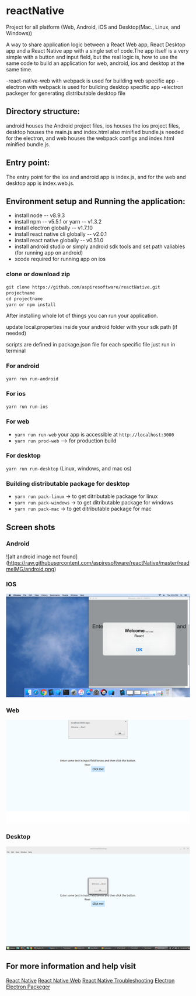 # reactNative
Project for all platform (Web, Android, iOS and Desktop(Mac., Linux, and Windows))

A way to share application logic between a React Web app, React Desktop app and a React Native app with a single set of code.The app itself is a very simple with a button and input field, but the real logic is, how to use the same code to build an application for web, android, ios and desktop at the same time.

-react-native-web with webpack is used for building web specific app
-electron with webpack is used for building desktop specific app
-electron packeger for generating distributable desktop file

## Directory structure:

android houses the Android project files, ios houses the ios project files, desktop houses the main.js and index.html also minified bundle.js  needed for the electron, and web houses the webpack configs and index.html minified bundle.js.

## Entry point:

The entry point for the ios and android app is index.js, and for the web and desktop app is index.web.js.

## Environment setup and Running the application:

- install node -- v8.9.3
- install npm -- v5.5.1 or yarn -- v1.3.2
- install electron globally -- v1.7.10
- install react native cli globally -- v2.0.1
- install react native globally -- v0.51.0
- install android studio or simply android sdk tools and set path valiables (for running app on android)
- xcode required for running app on ios

### clone or download zip

```
git clone https://github.com/aspiresoftware/reactNative.git projectname
cd projectname
yarn or npm install
```

After installing whole lot of things you can run your application.

update local.properties inside your android folder with your sdk path (if needed)

scripts are defined in package.json file for each specific file
just run in terminal

### For android
`yarn run run-android`

### For ios
`yarn run run-ios`

### For web
- `yarn run run-web` your app is accessible at `http://localhost:3000`
- `yarn run prod-web` --> for production build

### For desktop
`yarn run run-desktop` (Linux, windows, and mac os)

### Building distributable package for desktop
- `yarn run pack-linux` -> to get ditributable package for linux
- `yarn run pack-windows` -> to get ditributable package for windows
- `yarn run pack-mac` -> to get ditributable package for mac

## Screen shots

### Android
![alt android image not found]
(https://raw.githubusercontent.com/aspiresoftware/reactNative/master/readmeIMG/android.png)

### IOS
![alt ios image not found](https://raw.githubusercontent.com/aspiresoftware/reactNative/master/readmeIMG/ios.png)

### Web
![alt web image not found](https://raw.githubusercontent.com/aspiresoftware/reactNative/master/readmeIMG/web.png)

### Desktop
![alt desktop image not found](https://raw.githubusercontent.com/aspiresoftware/reactNative/master/readmeIMG/desktop.png)


## For more information and help visit

[React Native](https://facebook.github.io/react-native/)
[React Native Web](https://github.com/necolas/react-native-web)
[React Native Troubleshooting](https://facebook.github.io/react-native/docs/troubleshooting.html)
[Electron](https://electronjs.org/)
[Electron Packeger](https://www.npmjs.com/package/electron-packager)
